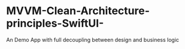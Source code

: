 # MVVM-Clean-Architecture-principles-SwiftUI-
An Demo App with full decoupling between design and business logic
